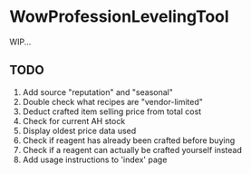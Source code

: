 # WowProfessionLevelingTool
WIP...

## TODO
1. Add source "reputation" and "seasonal"
1. Double check what recipes are "vendor-limited"
1. Deduct crafted item selling price from total cost
2. Check for current AH stock
3. Display oldest price data used
4. Check if reagent has already been crafted before buying
5. Check if a reagent can actually be crafted yourself instead
6. Add usage instructions to 'index' page